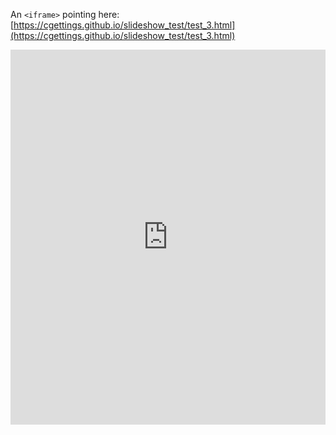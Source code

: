 An `<iframe>` pointing here: [https://cgettings.github.io/slideshow_test/test_3.html](https://cgettings.github.io/slideshow_test/test_3.html)

<iframe src="https://cgettings.github.io/slideshow_test/test_3.html" frameborder="0" height="600" width="100%"> </iframe>
